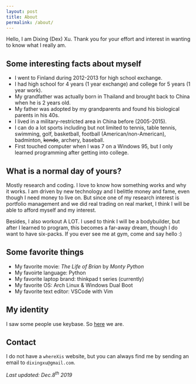 ```yaml
---
layout: post
title: About
permalink: /about/
---
```


Hello, I am Dixing (Dex) Xu. Thank you for your effort and interest in wanting to know what I really am.

## Some interesting facts about myself

* I went to Finland during 2012-2013 for high school exchange.
* I had high school for 4 years (1 year exchange) and college for 5 years (1 year work).
* My grandfather was actually born in Thailand and brought back to China when he is 2 years old. 
* My father was adopted by my grandparents and found his biological parents in his 40s.
* I lived in a military-restricted area in China before (2005-2015).
* I can do a lot sports including but not limited to tennis, table tennis, swimming, golf, basketball, football (American/non-American), badminton, ~~kendo~~, archery, baseball.
* First touched computer when I was 7 on a Windows 95, but I only learned programming after getting into college.
 
## What is a normal day of yours?

Mostly research and coding. I love to know how something works and why it works. I am driven by new technology and I belittle money and fame, even though I need money to live on. But since one of my research interest is portfolio management and we did real trading on real market, I think I will be able to afford myself and my interest.

Besides, I also workout A LOT. I used to think I will be a bodybuilder, but after I learned to program, this becomes a far-away dream, though I do want to have six-packs. If you ever see me at gym, come and say hello :)

## Some favorite things

* My favorite movie: *The Life of Brian* by *Monty Python*
* My favoirte language: Python
* My favorite laptop brand: thinkpad t series (currently)
* My favorite OS: Arch Linux & Windows Dual Boot 
* My favorite text editor: VSCode with Vim 

## My identity

I saw some people use keybase. So [here](https://keybase.io/dexhunter) we are.

## Contact

I do not have a `whereXis` website, but you can always find me by sending an email to `dixingxu@gmail.com`.

*Last updated: Dec.8<sup>th</sup> 2019*
